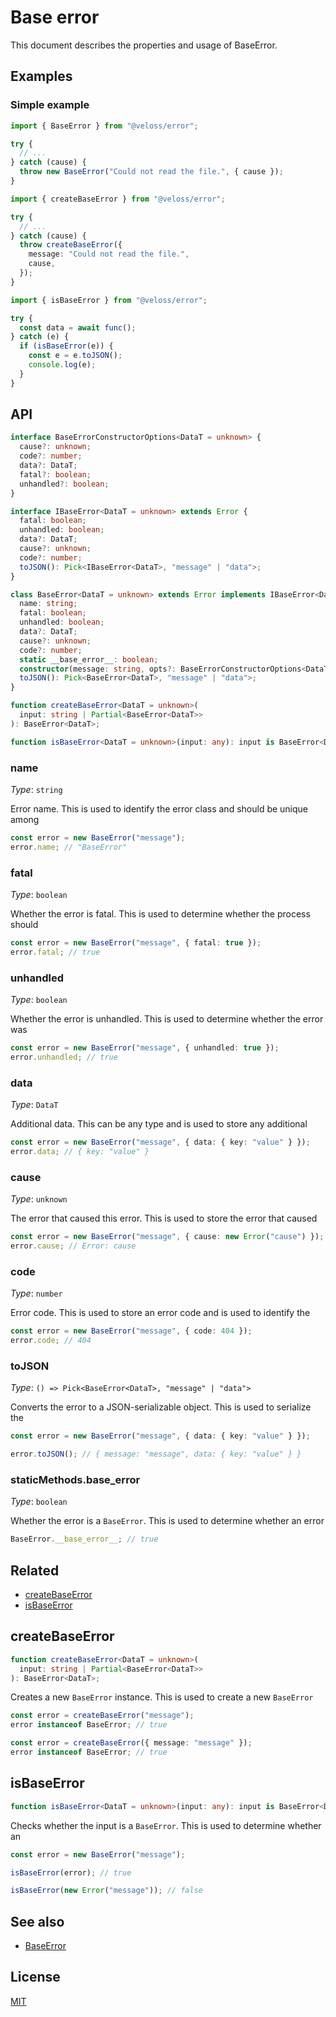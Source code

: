 # Base error

This document describes the properties and usage of BaseError.

## Examples

### Simple example

```ts
import { BaseError } from "@veloss/error";

try {
  // ...
} catch (cause) {
  throw new BaseError("Could not read the file.", { cause });
}
```

```ts
import { createBaseError } from "@veloss/error";

try {
  // ...
} catch (cause) {
  throw createBaseError({
    message: "Could not read the file.",
    cause,
  });
}
```

```ts
import { isBaseError } from "@veloss/error";

try {
  const data = await func();
} catch (e) {
  if (isBaseError(e)) {
    const e = e.toJSON();
    console.log(e);
  }
}
```

## API

```ts
interface BaseErrorConstructorOptions<DataT = unknown> {
  cause?: unknown;
  code?: number;
  data?: DataT;
  fatal?: boolean;
  unhandled?: boolean;
}

interface IBaseError<DataT = unknown> extends Error {
  fatal: boolean;
  unhandled: boolean;
  data?: DataT;
  cause?: unknown;
  code?: number;
  toJSON(): Pick<IBaseError<DataT>, "message" | "data">;
}

class BaseError<DataT = unknown> extends Error implements IBaseError<DataT> {
  name: string;
  fatal: boolean;
  unhandled: boolean;
  data?: DataT;
  cause?: unknown;
  code?: number;
  static __base_error__: boolean;
  constructor(message: string, opts?: BaseErrorConstructorOptions<DataT>);
  toJSON(): Pick<BaseError<DataT>, "message" | "data">;
}

function createBaseError<DataT = unknown>(
  input: string | Partial<BaseError<DataT>>
): BaseError<DataT>;

function isBaseError<DataT = unknown>(input: any): input is BaseError<DataT>;
```

### name

_Type_: `string`

Error name. This is used to identify the error class and should be unique among

```ts
const error = new BaseError("message");
error.name; // "BaseError"
```

### fatal

_Type_: `boolean`

Whether the error is fatal. This is used to determine whether the process should

```ts
const error = new BaseError("message", { fatal: true });
error.fatal; // true
```

### unhandled

_Type_: `boolean`

Whether the error is unhandled. This is used to determine whether the error was

```ts
const error = new BaseError("message", { unhandled: true });
error.unhandled; // true
```

### data

_Type_: `DataT`

Additional data. This can be any type and is used to store any additional

```ts
const error = new BaseError("message", { data: { key: "value" } });
error.data; // { key: "value" }
```

### cause

_Type_: `unknown`

The error that caused this error. This is used to store the error that caused

```ts
const error = new BaseError("message", { cause: new Error("cause") });
error.cause; // Error: cause
```

### code

_Type_: `number`

Error code. This is used to store an error code and is used to identify the

```ts
const error = new BaseError("message", { code: 404 });
error.code; // 404
```

### toJSON

_Type_: `() => Pick<BaseError<DataT>, "message" | "data">`

Converts the error to a JSON-serializable object. This is used to serialize the

```ts
const error = new BaseError("message", { data: { key: "value" } });

error.toJSON(); // { message: "message", data: { key: "value" } }
```

### staticMethods.base_error

_Type_: `boolean`

Whether the error is a `BaseError`. This is used to determine whether an error

```ts
BaseError.__base_error__; // true
```

## Related

- [createBaseError](#createbaseerror)
- [isBaseError](#isbaseerror)

## createBaseError

```ts
function createBaseError<DataT = unknown>(
  input: string | Partial<BaseError<DataT>>
): BaseError<DataT>;
```

Creates a new `BaseError` instance. This is used to create a new `BaseError`

```ts
const error = createBaseError("message");
error instanceof BaseError; // true
```

```ts
const error = createBaseError({ message: "message" });
error instanceof BaseError; // true
```

## isBaseError

```ts
function isBaseError<DataT = unknown>(input: any): input is BaseError<DataT>;
```

Checks whether the input is a `BaseError`. This is used to determine whether an

```ts
const error = new BaseError("message");

isBaseError(error); // true
```

```ts
isBaseError(new Error("message")); // false
```

## See also

- [BaseError](#baseerror)

## License

[MIT](../LICENSE)

